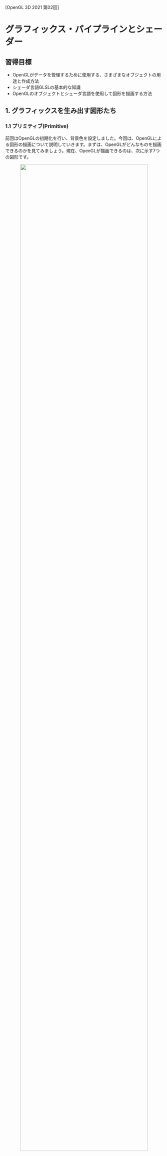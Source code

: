 [OpenGL 3D 2021 第02回]

# グラフィックス・パイプラインとシェーダー

## 習得目標

* OpenGLがデータを管理するために使用する、さまざまなオブジェクトの用途と作成方法
* シェーダ言語GLSLの基本的な知識
* OpenGLのオブジェクトとシェーダ言語を使用して図形を描画する方法

## 1. グラフィックスを生み出す図形たち

### 1.1 プリミティブ(Primitive)

前回はOpenGLの初期化を行い、背景色を設定しました。今回は、OpenGLによる図形の描画について説明していきます。まずは、OpenGLがどんなものを描画できるのかを見てみましょう。現在、OpenGLが描画できるのは、次に示す7つの図形です。

<p align="center">
<img src="images/02_kind_of_primitives.png" width="90%" />
</p>

|定数名|説明|
|---|---|
|<ruby>GL_POINTS<rt>ジーエル・ポインツ</rt></ruby>|点の集まりです|
|<ruby>GL_LINES<rt>ジーエル・ラインズ</rt></ruby>|直線の集まりです|
|<ruby>GL_LINE_STRIP<rt>ジーエル・ライン・ストリップ</rt></ruby>|連続した直線です|
|<ruby>GL_LINE_LOOP<rt>ジーエル・ライン・ループ</rt></ruby>|GL_LINE_STRIPの最初と最後の点の間にも直線が引かれます|
|<ruby>GL_TRIANGLES<rt>ジーエル・トライアングルズ</rt></ruby>|三角形の集まりです|
|<ruby>GL_TRIANGLE_STRIP<rt>ジーエル・トライアングル・ストリップ</rt></ruby>|辺のつながった三角形の集まりです|
|<ruby>GL_TRIANGLE_FAN<rt>ジーエル・トライアングル・ファン</rt></ruby>|辺のつながった、最初の頂点を共有する三角形の集まりです|

これらの図形のことを「プリミティブ(Primitive)」と呼びます。プリミティブというのは「原型、原始的」という意味の英単語です。この7種類で表現できない形状は、プリミティブ組み合わせて作ります。あらゆる図形の原型となる形状だから「プリミティブ」という名前が付けられているのです。

>**【消えた四角形・多角形プリミティブ】**<br>
>OpenGL 3.0以前は、四角形を表す`GL_QUADS`(ジーエル・クアッズ)や、多角形を表す`GL_POLYGON`(ジーエル・ポリゴン)といったプリミティブがありました。しかし、それらは三角形などの基本形状で再現が可能なため、バージョン3.1において削除されました。他に「隣接頂点付きプリミティブ」というプリミティブもあるのですが、「ジオメトリシェーダー」専用なので、本テキストでは扱いません。

このうち、現在もっともよく使われている図形は`GL_TRIANGLES`です。というのも、このプリミティブだけであらゆる図形を表現できるからです。他にもいくつかの理由から、現代の多くのGPUは、`GL_TRIANGLES`を特に効率的に処理できるように作られています。

### 1.2 <ruby>頂点<rt>ちょうてん</rt></ruby>(Vertex)

プリミティブを構成する点のことを「頂点(Vertex(バーテックス))」といいます。そして、頂点の座標や色などのパラメータの集合を「頂点データ」といいます。ゲームのキャラクターや背景のほとんどは、どんなに複雑な形状であっても、これらのプリミティブを組み合わせることで描画されています。

また、同じ頂点データであっても、プリミティブを変えることで異なる図形を描画することができます。

>**【1章のまとめ】**<br>
>
>* OpenGLは「プリミティブ」という数種類の図形だけを表示できる。
>* 複雑な図形を表示するにはプリミティブを組み合わせる。
>* 基本的には`GL_TRIANGLES`を使っておけばOK。

<div style="page-break-after: always"></div>

## 2. グラフィックス・パイプライン

### 2.1 グラフィックス・パイプラインの概要

OpenGLはプリミティブを描画することできる、ということが分かりました。早速描画しよう！となるところですが、その前に、OpenGLがどのような手順でプリミティブを描画するのかを説明しましょう。

OpenGLの描画は、それぞれが異なる処理を行う「ステージ」という単位に分けられています。ステージが順番に実行されることで、最終的にレンダー・バッファ(Render Buffer。描画した画像を格納するメモリ上の領域)にプリミティブが描画されます。

この、「ステージが順番に実行される仕組み」のことを「グラフィックス・パイプライン」と呼びます。グラフィックス・パイプラインは次のような構造になっています。

<p align="center">
<img src="images/02_graphics_pipeline.png" width="75%" />
</p>

「石油パイプライン」という言葉を聞いたことがあるでしょうか。金属製の筒(つつ)を、線のように長くつないだもので、石油はこの中を通って、ある地点から別の地点へと運ばれていきます。グラフィックス・パイプラインは名前の通り、石油ではなく画像を運びます。

石油パイプラインと違うところは、画像がパイプラインの中を進んでいくごとに、少しずつ加工されていく点です。自動車工場なんかで製品がベルトコンベアの上を流れていって、それをちょっとずつ組み立てていく「ライン生産方式」のほうが、イメージとしては近いでしょう。

なお、グラフィックス・パイプラインの全ての機能を覚える必要はありません。今は、流れ作業で画像が作られていくイメージが分かかれば十分です。詳しい知識が必要になったら、このテキストを参照したり、インターネットで検索するとよいでしょう。

### 2.2 <ruby>Vertex Puller<rt>バーテックス・プラー</rt></ruby>(VP)

ここからは、パイプラインの動作を順番に説明します。VP(バーテックス・プラー)はグラフィックス・パイプラインの最初のステージです。VPはGPUメモリからひとつずつ頂点データを取り出し、Vertex  Shaderステージへ渡します。取り出されるのは頂点データのうちVertex Shaderが実際に必要とする情報だけです。どの情報を取り出せばいいかは、「頂点アトリビュート」というパラメーターで設定します。

>**【補足】**<br>
>Vertex(バーテックス)は「頂点」という意味で、Pull(ぷる)は「引っ張る」という意味です。つまり、Vertex Pull-erは「頂点データを引っ張り出す装置」といった意味合いになります。

### 2.3 <ruby>Vertex Shader<rt>バーテックス・シェーダー</rt></ruby>(VS)

VS(バーテックス・シェーダー)は最初のプログラム可能なステージです。VPで読み取られた全ての頂点データは、最初にこのステージで処理されます。VSでは、プリミティブの回転、拡大縮小、移動のほか、座標系の変換、頂点単位のライティングなど、様々な操作を行うことができます。VSは省略できません。

>**【補足】**<br>
>Shade(シェード)は「光を遮る、陰影を付ける」という意味です。ですから、Shade-rは「陰影を付ける装置」といった意味になります。

### 2.4 <ruby>Tessellation Control Shader<rt>テッセレーション・コントロール・シェーダー</rt></ruby>(TCS)

TCS(テッセレーション・コントロール・シェーダー)は「テッセレーション」ステージの最初のステージです。テッセレーション・ステージは3つのステージで構成され、共同で「テッセレーション」と呼ばれる処理を行います。テッセレーションは「同じ模様を隙間なく敷き詰める」という意味の単語です。コンピューター・グラフィックスの世界では「描画する画像に細かなディテールを加えるために、プリミティブをより多くの小さなプリミティブに分割する」操作のことを指します。

基本的な使い方は、頂点データを低ポリゴンモデルにしておき、テッセレーション・ステージで高ポリゴンモデルを生成する、というものです。頂点データは低ポリゴンモデルのみ用意すればいいので、GPUメモリを節約できます。

TCSは、新たに作成する小さなプリミティブの頂点データを、どこに、どのように作成するかを指定する作業を担当します。TCSはVSと同様にプログラム可能なステージです。テッセレーション・ステージは省略可能ですが、3つのステージはセットで扱われるため、3つ全てを使用するか、全て省略するかのいずれかになります。

本テキストではテッセレーションについては扱いません。そのため、TCSについてもこれ以上詳細な説明はしませんが、このようなステージがあるということは覚えておいてください。

### 2.5 <ruby>Tessellation Primitive Generation<rt>テッセレーション・プリミティブ・ジェネレーター</rt></ruby>(TPG)

TPG(テッセレーション・プリミティブ・ジェネレーション)は「テッセレーション」ステージの2番目のステージです。これはVPと同じく固定機能のステージです。TPGはTCSからの情報を受け取り、実際に小さなプリミティブへと分割し、最後のテッセレーション：ステージであるTESへと送ります。

### 2.6 <ruby>Tessellation Evaluation Shader<rt>テッセレーション・エバリュエーション・シェーダー</rt></ruby>(TES)

TES(テッセレーション・エバリュエーション・シェーダー)は最後の「テッセレーション」ステージです。TESはTCS同様にプログラム可能なステージで、TPGから受け取ったプリミティブの座標や色を変形し、実際に複雑なディテールを加える役割を持ちます。

### 2.7 <ruby>Geometry Shader<rt>ジオメトリ・シェーダー</rt>(GS)

GS(ジオメトリ・シェーダー)は、ひとつのプリミティブの全頂点データを受け取り、0個以上のプリミティブの頂点データを生成して後段のステージへ送ります。プリミティブを増やすという点は「テッセレーション」ステージと似ていますが、このステージの特徴は、頂点を増やすだけでなく、削除もできることです。

テッセレーションは「元のプリミティブを分割する」という処理に最適化され、大量のプリミティブを生成するのに向いているのに対して、GSは「プリミティブの頂点データから別のプリミティブを生成する、あるいは削除する」という、比較的小規模かつ汎用的な処理を得意とします。

GSはプログラム可能なステージです。また、テッセレーション・ステージと同様に省略することができます。GSはパーティクルの描画や輪郭線の生成など、様々な用途で使われています。本テキストではGSは扱いません。

### 2.8 <ruby>Primitive Assembly<rt>プリミティブ・アセンブリ</rt></ruby>(PA)

PA(プリミティブ・アセンブリ)は、前段のステージで変換された1つ以上の頂点データを蓄積し、プリミティブを構成できる数になった段階で、まとめて次のステージへ渡します。例えば`GL_TRIANGLES`の場合は3つです。PAは固定機能のステージです。

### 2.9 <ruby>Rasterization<rt>ラスタライゼーション</rt></ruby>(RS)

RS(ラスタライゼーション)は、PAから送られたプリミティブをもとにフラグメントと呼ばれるピクセル片を生成し、後段のFragment Shaderへと送ります。RSは固定機能ステージです。各フラグメントは2～3つの頂点データを補間した値を持ちます。

RSはまた、裏向きのプリミティブを除去したり(カリングといいます)、プリミティブの画面に表示されない部分を切り捨てたり (クリッピングといいます) します。また、RSは「ビューポート」というパラメータを使って、「クリッピング空間」から「スクリーン空間」への変換を行います。これらについては今後のテキストで説明します。

### 2.10 <ruby>Fargment Shader<rt>フラグメント・シェーダー</rt></ruby>(FS)

FS(フラグメント・シェーダー)は最後のプログラム可能なステージで、RSより送られてきたフラグメントから、実際の色を計算します。VSがひとつの頂点データを受けとり、ひとつの頂点を送り出すように、FSもひとつのフラグメントを受け取り、ひとつの色を送り出します。FSは主に、フラグメント単位のライティングを行うために使用されます。

>**【補足】**<br>
>Fragment(フラグメント)は「破片、断片」という意味です。OpenGLにおける「Fragment」とは、RSがプリミティブを分解したあとの、ピクセル単位の個々の領域を指す単語です。

### 2.11 <ruby>Per-Fragment Operations<rt>パー・フラグメント・オペレーション</rt></ruby>(PFO)

PFO(パー・フラグメント・オペレーションズ)はグラフィックス・パイプラインの最後のステージです。PFOは固定機能のステージで、FSから送られてきた色情報と深度情報を「レンダー・バッファ」や「デプス・バッファ」、「ステンシル・バッファ」と呼ばれるメモリ上の領域に書き込んでくれます。

PFOはまた、FSからの色情報とレンダー・バッファの色を、さまざまな方法で合成する機能も備えています。このステージの結果が、レンダー・バッファに書き込まれることになります。

>**【2章のまとめ】**<br>
>
>* OpenGLでは、プリミティブを描画する仕組みを「グラフィックス・パイプライン」と呼ぶ。
>* グラフィックス・パイプラインに、頂点データや座標変換行列などのパラメータを送り込むことで、プリミティブを描画する。
>* グラフィックス・パイプラインのパラメータを変えることで、同じ頂点データでも描画結果が異なる。

<div style="page-break-after: always"></div>

## 3. 頂点バッファ

### 3.1 <ruby>GLContext<rt>ジーエル・コンテキスト</rt></ruby>名前空間を定義する

プリミティブの描画は以下の手順で行います。

>1. 「バッファ・オブジェクト」を作成し、頂点データを格納する。
>2. 「バーテックス・アレイ・オブジェクト」を作成し、頂点データをグラフィックス・パイプラインに接続する。
>3. シェーダー・プログラムから「プログラム・オブジェクト」を作成する。
>4. 「パイプライン・オブジェクト」を作成し、シェーダーをグラフィックス・パイプラインに接続する。
>5. 「バーテックス・アレイ・オブジェクト」と「パイプライン・オブジェクト」を使って図形を描画する。

基本的に、OpenGLのすべての機能は直接または間接的にOpenGLコンテキストと関わっています。そこで、本テキストでは`GLContext`(ジーエル・コンテキスト)という名前空間を作成し、上記の手順に必要な関数やクラスはすべてこの名前空間内に定義することにします。

なんでも`Main.cpp`に書いてしまうと、必要な関数やクラスが見つけにくくなってしまいます。ですから、`GLContext`名前空間用のファイルを追加しましょう。「ソリューションエクスプローラー」の「ソースファイル」を右クリックし、「追加→新しい項目」と選択して「新しい項目の追加」ウィンドウを開いてください。

<p align="center">
<img src="images/02_add_new_header_file.png" width="80%" />
</p>

左側のリストの`Visual C++`をクリックし(①)、次に中央のリストの`ヘッダーファイル(.h)`をクリックします(②)。そして、「名前」テキストボックスに`GLContext.h`と入力してください(③)。次に、「場所」テキストボックスの内容が`プロジェクトのパス\Src`となるように、末尾に`\Src`を加えてください。既に付いている場合は何もしなくて結構です(④)。

①～④が正しく指定できていることを確認したら、「追加」ボタンをクリックします(⑤)。これでヘッダファイルが追加されました。

ソリューションエクスプローラーから`GLContext.h`を選択して開いてください。そして、そこに以下のプログラムを追加してください(`#pragma once`は消してください)。

```diff
+/**
+* @file GLContext.h
+*/
+#ifndef GLCONTEXT_H_INCLUDED
+#define GLCONTEXT_H_INCLUDED
+#include <glad/glad.h>
+
+namespace GLContext {
+
+} // namespace GLContext
+
+#endif // GLCONTEXT_H_INCLUDED
```

さらに、`GLContext.cpp`を追加しましょう。`GLContext.h`のときと同じ手順で「新しい項目の追加」ウィンドウを開きます。今度は中央のリストから`C++ファイル(.cpp)`を選択し、名前欄に`GLContext.cpp`と入力してください。場所が`プロジェクトのパス\Src`となっていることを確認したら、「追加」ボタンをクリックしてください。

「ソリューションエクスプローラー」から`GLContext.cpp`を開き、次のプログラムを追加してください。

```diff
+/**
+* @file GLContext.cpp
+*/
+#include "GLContext.h"
+
+/**
+* OpenGLコンテキストに関する機能を格納する名前空間.
+*/
+namespace GLContext {
+
+} // namespace GLContext
```

### 3.2 頂点データ型を定義する

全てのプリミティブは頂点の集まりです。1章の図で、番号の振られた点のひとつひとつが頂点です。プリミティブを描画するためには、まず頂点のデータ構造を設計し、その構造に従って頂点データを用意しなければなりません。

前述のとおり、OpenGLのプリミティブの種類は限定されています。そのかわり、頂点を定義するためのデータ構造は、ある程度自由に設計できるようになっています。各頂点には少なくとも16個のパラメータを割り当てることができます。それぞれのデータは8bitから64bitまでの様々な型を使えます。

頂点データはこの情報に従ってグラフィックス・パイプラインへと送られます。そしてバーテックス・プラーが必要なデータだけを取り出して、次のステージへと送り出します。

ということで、まずは頂点データを用意します。最初に頂点データの構造を設計します。頂点データには、座標、頂点色、テクスチャ座標など、さまざまな要素が含まれます。これは例えば`float`型の配列などで定義することもできます。しかし単なる配列では、ある値がどの要素を表したものなのかが分かりにくいです。また、すべての要素に同じ型を使わなければなりません。

そこで、通常は要素ごとに構造を定義します。今回は、座標と色という2つの要素を、C++の構造体として定義していきす。座標は`Position`(ポジション)、色は`Color`(カラー)という名前にします。`GLContext.h`のインクルード指令の下に、次のプログラムを追加してください。

```diff
 #ifndef GLCONTEXT_H_INCLUDED
 #define GLCONTEXT_H_INCLUDED
 #include <glad/glad.h>
+
+/// 三次元座標型.
+struct Position
+{
+  float x, y, z;
+};
+
+/// RGBAカラー型.
+struct Color
+{
+  float r, g, b, a;
+};

 namespace GLContext {

 } // namespace GLContext
```

### 3.3 頂点データを定義する

定義した型を使って「頂点データ」を作ります。最初なので、三角形をひとつだけ作ることにします。まずはヘッダファイルをインクルードします。`Main.cpp`を開き、`glad.h`のインクルード文の下に次のプログラムを追加してください。

```diff
 * @file Main.cpp
 */
 #include <glad/glad.h>
+#include "GLContext.h"
 #include <GLFW/glfw3.h>
 #include <string>
 #include <iostream>
```

続いて、プラグマ指令の下に次のプログラムを追加してください。

```diff
 #include <iostream>

 #pragma comment(lib, "opengl32.lib")
+
+/// 座標データ.
+const Position positions[] = {
+  {-0.33f, -0.5f, 0.5f },
+  { 0.33f, -0.5f, 0.5f },
+  { 0.0f,  0.5f, 0.5f },
+};
+
+/// 色データ.
+const Color colors[] = {
+  { 0.0f, 0.0f, 1.0f, 1.0f }, // 青
+  { 0.0f, 1.0f, 0.0f, 1.0f }, // 緑
+  { 1.0f, 0.0f, 0.0f, 1.0f }, // 赤
+};

 /**
 * OpenGLからのメッセージを処理する.
```

`positions`(ポジションズ, positionの複数形)の3つの値は、頂点のX,Y,Z座標です。`colors`(カラーズ, colorの複数形)は赤(R)、緑(G)、青(B)、不透明度(A)です。頂点座標は「ワールド座標系」という空間内の位置を示しています。今回のプログラムでは、ワールド座標系は、次に示すような中心を原点(0,0,0)とする空間となります。

<p align="center">
<img src="images/02_world_coordinates.png" width="50%" />
</p>

図ではZ軸が斜めに描かれていますが、実際には原点からまっすぐ奥へ向かっています。また、ここでは空間の大きさを±1としています。空間について何も設定しない場合、OpenGLはこの大きさの空間に含まれるものを画面に表示します。空間や座標系については、次回以降の講義で説明します。

カラーは各色成分の量で、`0.0`～`1.0`の値をとります。例えば`{1, 0, 0, 1}`は「不透明な赤色」です。また、コンピュータグラフィックスのRGB成分は、色成分を重ねていくと明るさが上がる「加色混合法」が使われます。そのため、`{1,1,1,1}`は「不透明な白」、`{0,0,0,1}`は「不透明な黒」となります。

### 3.4 <ruby>Vertex Buffer Object<rt>バーテックス・バッファ・オブジェクト</rt></ruby>(VBO)を作成する

頂点データを格納するオブジェクトのことを`Vertex Buffer Object`(VBO, バーテックス・バッファ・オブジェクト)といいます。`VBO`はGPUメモリに作られる「バッファ・オブジェクト(データを格納するメモリ上の領域)」の一種です。

VBOを作成するには、`glCreateBuffers`(ジーエル・クリエイト・バッファーズ)と`glNamedBufferStorage`(ジーエル・ネームド・バッファ・ストレージ)を使います。これらをVBOを作成する関数としてまとめましょう。名前は`CreateBuffer`(クリエイト・バッファ)とします。`GLContext.h`を開き、次のプログラムを追加してください。

```diff
   float r, g, b, a;
 };

 namespace GLContext {
+
+GLuint CreateBuffer(GLsizeiptr size, const GLvoid* data);

 } // namespace GLContext

 #endif // GLCONTEXT_H_INCLUDED
```

`GLsizeiptr`(ジーエル・サイズ・アイ・ポインタ)や`GLvoid`(ジーエル・ボイド)、`GLuint`(ジーエル・ユー・イント)は、`glad.h`においてtypedef宣言されている型です。x86環境では、それぞれC++の`int`、`void`、`unsigined int`と同じ意味を持ちます。しかし、他の環境では異なる宣言になっている可能性があります。

というのも、OpenGLではパラメータごとに必要なビット数が厳密に決められているからです。C++言語では型のビット数にある程度の自由を認めています。そのため、ある環境では32ビットだったのに別の環境では64ビットになる、ということがありえます。

これはOpenGL的には嬉しくありません。そこで、OpenGL独自の型を定義して、どんな環境でも型のビット数が変わらないようにしているのです。

>**【`GLsizeiptr`ってどんな型？】**<br>
>`sizei`(サイズ・アイ)の部分が「何かの量または大きさ(つまりサイズ)を表す整数型」という意味、`ptr`(ポインタ)の部分が「ポインタに変換可能な型」という意味です。

続いて`GLContext.cpp`を開き、次のプログラムを追加してください。

```diff
 /**
 * OpenGLコンテキストに関する機能を格納する名前空間.
 */
 namespace GLContext {
+
+/**
+* バッファオブジェクトを作成する.
+*
+* @param size データのサイズ.
+* @param data データへのポインタ.
+*
+* @return 作成したバッファオブジェクト.
+*/
+GLuint CreateBuffer(GLsizeiptr size, const GLvoid* data)
+{
+  GLuint id = 0;
+  glCreateBuffers(1, &id);
+  glNamedBufferStorage(id, size, data, 0);
+  return id;
+}

 } // namespace GLContext
```

`glCreateBuffers`(ジーエル・クリエイト・バッファーズ)は、OpenGLの管理下にあるメモリ領域を扱うためのオブジェクト(バッファ・オブジェクトと言います)を作成します。

<p><code class="tnmai_code"><strong>【書式】</strong><br>
glCreateBuffers(作成する個数, 作成したオブジェクトのID格納先アドレス);
</code></p>

この関数は同時に複数のバッファ・オブジェクトを作成できますが、通常はひとつずつ作ります。というのは、同時に複数作る機会はほとんどないからです。

`glNamedBufferStorage`(ジーエル・ネームド・バッファ・ストレージ)は、バッファ・オブジェクトのメモリを確保し、そこにデータを転送する関数です。

<p><code class="tnmai_code"><strong>【書式】</strong><br>
glNamedBufferStorage(バッファ・オブジェクトのID, データのバイト数,<br>
&emsp;転送するデータのアドレス, 利用方法);
</code></p>

最後にある「利用方法」という引数は、メモリの読み書きを行うかどうか、行うならいつ・どのような手段で行うか、といった情報を指定します。OpenGLはこのパラメーターに応じて、バッファ・オブジェクトが最もパフォーマンスを発揮できるような設定をしてくれます。利用方法には以下の6種類があり、用途に応じて組み合わせることができます。何も指定しない場合は`0`を設定します。

|名前|説明|
|:-:|:--|
|<ruby>GL_DYNAMIC_STORAGE_BIT<rt>ジーエル・ダイナミック・ストレージ・ビット</rt></ruby> | `glBufferSubData`を使って更新することができる。|
|<ruby>GL_MAP_READ_BIT<rt>ジーエル・マップ・リード・ビット</rt></ruby> | `glMapBufferRange`を使って読み取ることができる。 |
|<ruby>GL_MAP_WRITE_BIT<rt>ジーエル・マップ・ライト・ビット</rt></ruby> | `glMapBufferRange`を使って書き込むことができる。 |
|<ruby>GL_MAP_PERSISTENT_BIT<rt>ジーエル・マップ・パーシステント・ビット</rt></ruby> | `GPU`が読み書きを行っている最中でも読み書きできる。 |
|<ruby>GL_MAP_COHERENT_BIT<rt>ジーエル・マップ・コヒーレント・ビット</rt></ruby> | 書き込みの結果が次の処理ですぐ利用できれる。 |
|<ruby>GL_CLIENT_STORAGE_BIT<rt>ジーエル・クライアント・ストレージ</rt></ruby> | OpenGLに読み書き用のCPUメモリの確保を許可する。 |

どの利用方法を選ぶべきなのかは状況次第です。例えば3Dモデルの描画では、利用方法には何も指定しないことが多いです。しかし、スプライトのようなデータでは、頂点データを毎フレーム更新するために、`GL_MAP_WRITE_BIT`などを指定して書き込みを可能にします。

>**【古いデータ転送機能について】**<br>
>OpenGL バージョン4.4以前は、`glGenBuffers`、`glBindBuffer`、`glBufferData`という関数を使ってVBOを作成していました。バージョン4.5で作り方が変わった理由は、これらの関数が現代的なGPUの特性に合っておらず、GPUの性能を発揮しにくくなってきたからです。

<br>

>**【3章のまとめ】**<br>
>
>* OpenGLは型のビット数を固定するために独自の型を使っている。
>* 座標や色などのデータを格納するには`VBO`を使う。
>* `VBO`を作成するには`glCreateBuffers`関数と`glNamedBufferStorage`関数を使う。

<div style="page-break-after: always"></div>

## 4 頂点アトリビュート

### 4.1 <ruby>Vertex Array Object<rt>バーテックス・アレイ・オブジェクト</rt></ruby>(VAO)について

グラフィックス・パイプラインには、座標や色といったさまざまな頂点データを、同時に16種類まで送ることができます。どのような頂点データを指定するかはプログラマが自由に決められます。

グラフィックス・パイプラインに送る頂点データの構造は、「頂点アトリビュート(vertex attribute)」というオブジェクトを使って設定します(attributeは「属性、特質」という意味です)。

<p align="center">
<img src="images/02_vao_attrib_binding.png" width="90%" />
</p>

OpenGLのグラフィックス・パイプラインにおいて、最初に頂点データを受け付けるのは`Vertex Puller(VP)`です。`VP`には少なくとも16個の「データの入り口」があります(環境によってはもっと多いこともあります)。つまり、少なくとも16個の頂点アトリビュートを設定できるということです。

さらに、頂点データを保持するバッファ・オブジェクトを、頂点アトリビュートを割り当てる必要があります。バッファ・オブジェクトと頂点アトリビュートを結びつけるパラメーターを「バインディング・ポイント」といいます。

OpenGLには、この2つの設定を行うための`Vertex Array Object`(VAO, バーテックス・アレイ・オブジェクト)というデータ構造が用意されています。上の図にあるように、頂点アトリビュートとバインディング・ポイントはそれぞれ配列(のようなもの)として、VAOによって管理されます。

VAOの作成と頂点アトリビュートの設定は、以下の手順で行います。

1. `glCreateVertexArrays`(ジーエル・クリエイト・バーテックス・アレイズ)関数でVAOを作成。
2. `glEnableVertexArrayAttrib`(ジーエル・イネーブル・バーテックス・アレイ・アトリブ)、`glVertexArrayAttribFormat`(ジーエル・バーテックス・アレイ・アトリブ・フォーマット)、`glVertexArrayAttribBinding`(ジーエル・バーテックス・アレイ・アトリブ・バインディング)という3つの関数で頂点アトリビュートを設定。
3. `glVertexArrayVertexBuffer`(ジーエル・バーテックス・アレイ・バーテックス・バッファ)関数で頂点データをバインディング・ポイントに割り当てる。

### 4.2 VAOを作成する

それでは`VAO`を作成していきましょう。今回は、説明をしながら少しずつ作っていきます。`VAO`を作成するには`glCreateVertexArrays`(ジーエル・クリエイト・バーテックス・アレイズ)関数を使います。

まずは関数宣言を追加します。名前は`CreateVertexArray`(クリエイト・バーテックス・アレイ)としましょう。`GLContext.h`を開き、`CreateBuffer`関数の宣言の下に、次のプログラムを追加してください。

```diff
 namespace GLContext {

 GLuint CreateBuffer(GLsizeiptr size, const GLvoid* data);
+GLuint CreateVertexArray(GLuint vboPosition, GLuint vboColor);

 } // namespace GLContext

 #endif // GLCONTEXT_H_INCLUDED
```

続いて`GLContext.cpp`を開き、`CreateBuffer`関数の定義の下に次のプログラムを追加してください。

```diff
   glNamedBufferStorage(id, size, data, 0);
   return id;
 }
+
+/**
+* Vertex Array Objectを作成する.
+*
+* @param vboPosition VAOに関連付けられる座標データ.
+* @param vboColor    VAOに関連付けられるカラーデータ.
+*
+* @return 作成したVAO.
+*/
+GLuint CreateVertexArray(GLuint vboPosition, GLuint vboColor)
+{
+  GLuint id = 0;
+  glCreateVertexArrays(1, &id);
+
+  return id;
+}

 /**
 * OpenGLからのメッセージを処理する.
```

`glCreateVertexArrays`関数は、作成するのがVAOである、ということを除いては`glCreateBuffers`関数と似ています。

<p><code class="tnmai_code"><strong>【書式】</strong><br>
glCreateVertexArrays(作成する個数, 作成したVAOのID格納先アドレス);
</code></p>

この関数はまだ完成していません。このあと数節にわたって機能を追加し、段階的に完成させていきます。

### 4.3 頂点アトリビュートの有効化

次は頂点アトリビュートを有効化します。これには `glEnableVertexArrayAttrib`関数を使います。VAOを作成するプログラムの下に、次のプログラムを追加してください。

```diff
 GLuint CreateVertexArray(GLuint vboPosition, GLuint vboColor)
 {
   GLuint id = 0;
   glCreateVertexArrays(1, &id);
+
+  const GLuint positionIndex = 0;
+  glEnableVertexArrayAttrib(id, positionIndex);

   return id;
 }
```

定数`positionIndex`(ポジション・インデックス)は「有効にする頂点アトリビュートの番号」です。定数として定義しているのは、同じ番号をこのあとでも使うからです。こうして定数にしておくと、番号を変えたくなったときはこの定数を変えるだけで済みます。

`glEnableVertexArrayAttrib`関数の書式は次のようになっています。

<p><code class="tnmai_code"><strong>【書式】</strong><br>
glEnableVertexArrayAttrib(VAOのID, 頂点アトリビュートの番号);
</code></p>

この関数の機能は、「VAOのID」で指定されたVAOに対して、「頂点アトリビュートの番号」で指定した頂点アトリビュートを有効化する、というものです。

初期状態ではすべての番号が無効化されています。無効な頂点アトリビュートは、たとえ頂点データが指定されていても、それをグラフィックス・パイプラインには送りません。有効にすることで、頂点データがグラフィックス・パイプラインに送られるようになります。

「頂点アトリビュート」は、割り当てられたバッファ・オブジェクトから頂点データを取り出し、自分と同じ番号の「データの入り口」に送ります。データの入り口は16個あるので、頂点アトリビュートの番号は0～15のいずれかになります。

### 4.4 頂点アトリビュートを設定する

続いて、頂点アトリビュートを設定しましょう。これには`glVertexArrayAttribFormat`と`glVertexArrayAttribBinding`を使います。頂点アトリビュートを有効にするプログラムに、次のプログラムを追加してください。

```diff
   glCreateVertexArrays(1, &id);

   const GLuint positionIndex = 0;
+  const GLuint positionBindingIndex = 0;
   glEnableVertexArrayAttrib(id, positionIndex);
+  glVertexArrayAttribFormat(id, positionIndex, 3, GL_FLOAT, GL_FALSE, 0);
+  glVertexArrayAttribBinding(id, positionIndex, positionBindingIndex);

   return id;
 }
```

定数`positionBindingIndex`(ポジション・バインディング・インデックス)は、「割り当てるバインディング・ポイントの番号」です。これも1回限りではないので定数としています。

`glVertexArrayAttribFormat`関数は、VPに送り込むデータの種類や数などを設定します。

<p><code class="tnmai_code"><strong>【書式】</strong><br>
glVertexArrayAttribFormat(VAOのID, 頂点アトリビュートの番号,<br>
&emsp;要素に含まれるデータ数, データの型, 正規化の有無, 相対オフセット値);
</code></p>

「VAOのID」、「頂点アトリビュートの番号」はすぐに理解できると思います。「要素に含まれるデータ数」は、例えば上記のプログラムでは`3`になっています。ここで設定する要素はX, Y, Zの3つのデータで構成される三次元座標だからです。もし二次元座標を設定するなら`2`になるでしょう。

「データの型」は、要素を構成する個々のデータの型を指定します。三次元座標型のデータ型は`float`なので、対応するOpenGLの型である<ruby>`GL_FLOAT`<rt>ジーエル・フロート</rt></ruby>を指定しています。

「正規化の有無」と「相対オフセット値」の2つは、より効率的なデータ構造を作るためのパラメーターです。当面は、これらについて気にする必要はありません。常に`GL_FALSE`と`0`を指定してください。

>**【正規化の有無と相対オフセット値】**<br>
>詳しくは`https://www.khronos.org/registry/OpenGL-Refpages/gl4/html/glVertexAttribFormat.xhtml`を参照してください。

`glVertexArrayAttribBinding`関数は、頂点アトリビュートが参照する「バインディング・ポイント」を設定します。

<p><code class="tnmai_code"><strong>【書式】</strong><br>
glVertexArrayAttribBinding(VAOのID, 頂点アトリビュートの番号,<br>
&emsp;バインディング・ポイントの番号);
</code></p>

上記のプログラムでは「頂点アトリビュートの番号」は`positionIndex`、つまり`0`で、「バインディング・ポイントの番号」は`positionBindingIndex`、これも`0`です。ですから、「0番目の頂点アトリビュートに、0番目のバインディング・ポイントを割り当てる」という意味になります。

### 4.5 バッファ・オブジェクトをバインディング・ポイントに設定する

最後に、バッファ・オブジェクトをバインディング・ポイントに割り当てます。これには`glVertexArrayVertexBuffer`(ジーエル・バーテックス・アレイ・バーテックス・バッファ)関数を使います。頂点アトリビュートを設定するプログラムの下に、次のプログラムを追加してください。

```diff
   glVertexArrayAttribFormat(id, positionIndex, 3, GL_FLOAT, GL_FALSE, 0);
   glVertexArrayAttribBinding(id, positionIndex, positionBindingIndex);
+  glVertexArrayVertexBuffer(
+    id, positionBindingIndex, vboPosition, 0, sizeof(Position));

   return id;
 }
```

`glVertexArrayVertexBuffer`関数は、バッファ・オブジェクトをバインディング・ポイントに割り当てます。同時にデータの取り出し方も指定します。

<p><code class="tnmai_code"><strong>【書式】</strong><br>
glVertexArrayVertexBuffer(VAOのID, バインディング・ポイントの番号,<br>
&emsp;バッファ・オブジェクトのID, 最初の要素の位置, 要素間の距離);
</code></p>

最初の3つの引数については難しくないでしょう。残る2つが「データの取り出し方」を指定する引数です。

「最初の要素の位置」には、VPに送る要素の位置をバッファ・オブジェクト先頭からのバイト数で指定します。実はバッファ・オブジェクトには目的の異なる要素をまとめて入れられます。その場合、この引数を使って要素の位置を指定します。今回は、バッファ・オブジェクトごとに一種類の要素だけ入れていくので`0`を指定しています。

「要素間の距離」は、ある要素の先頭から次の要素の先頭までのバイト数です。一般的には要素自身のバイト数を指定します(上記のプログラムでは`sizeof(Position)`になります)。

<p align="center">
<img src="images/02_buffer_object_offset.png" width="40%" /><br>
[赤=最初の要素の位置　青=要素間の距離]
</p>

>**【補足】**<br>上の図で要素間の距離が`12`なのは、三次元座標が3つの`float`で表されているからです。ほとんどの環境では`float`の大きさは4バイトなので、`4 * 3 = 12`バイトになるわけです。

### 4.6 カラー要素の頂点アトリビュートを設定する

三次元座標に続いて、カラー要素を頂点アトリビュートに設定しましょう。三次元座標の頂点アトリビュートを設定するプログラムの下に、次のプログラムを追加してください。

```diff
   glVertexArrayAttribBinding(id, positionIndex, positionBindingIndex);
   glVertexArrayVertexBuffer(
     id, positionBindingIndex, vboPosition, 0, sizeof(Position));
+
+  const GLuint colorIndex = 1;
+  const GLuint colorBindingIndex = 1;
+  glEnableVertexArrayAttrib(id, colorIndex);
+  glVertexArrayAttribFormat(id, colorIndex, 4, GL_FLOAT, GL_FALSE, 0);
+  glVertexArrayAttribBinding(id, colorIndex, colorBindingIndex);
+  glVertexArrayVertexBuffer(id, colorBindingIndex, vboColor, 0, sizeof(Color));

   return id;
 }
```

番号が`1`になっていたり、「要素に含まれるデータ数」が`4`になっていたりと、三次元座標のときとは細部が異なる点に注意してください。

### 4.7 早期にエラーを補足する

ところで、もしバッファ・オブジェクトの作成に失敗すると、IDは0になります。そのことに気づかずに`CreateVertexArray`の引数にしてしまったら、一体どうなるのでしょう？

答えは「何も起こらない」です。`glVertexArrayVertexBuffer`関数のバッファ・オブジェクトIDが0だった場合、単に割り当てを解除するだけです。もともと割り当てられていなければ何もしません。

さて、ここからが問題です。バッファ・オブジェクトが割り当てられていないので、頂点データが`VP`に送られることもありません。結果として「エラーはないのに画面には何も表示されない、あるいは変な表示になる」ということが起こります。こういう状態を直さずに後回しにすると、そのうちどこを直せばいいのか分からなくなってしまいます。

こういうことを防ぐには、早い段階でエラーを補足することが大切です。今回の場合は「バッファ・オブジェクトが0の場合は0を返す」とするのがよいでしょう。`CreateVertexArray`関数の先頭に、次のプログラムを追加してください。

```diff
 GLuint CreateVertexArray(GLuint vboPosition, GLuint vboColor)
 {
+  if (!vboPosition || !vboColor) {
+    std::cerr << "[エラー]" << __func__ << ":バッファオブジェクトが0です。\n";
+    return 0;
+  }
+
   GLuint id = 0;
   glCreateVertexArrays(1, &id);
```

おっと、`std::cerr`を使うには`iostream`ヘッダが必要なのでした。

<pre class="tnmai_assignment">
<strong>【課題01】</strong>
<code>std::cerr</code>を使うために<code>iostream</code>ヘッダをインクルードしなさい。
</pre>

### 4.8 VAOを作成する

作成した頂点データから`VAO`を作成しましょう。`Main.cpp`を開き、メインループの手前に、次のプログラムを追加してください。

```diff
     glfwTerminate();
     return 1;
   }

   glDebugMessageCallback(DebugCallback, nullptr);
+
+  // VAOを作成する.
+  const GLuint vboPosition = GLContext::CreateBuffer(sizeof(positions), positions);
+  const GLuint vboColor = GLContext::CreateBuffer(sizeof(colors), colors);
+  const GLuint vao = GLContext::CreateVertexArray(vboPosition, vboColor);
+  if (!vao) {
+    return 1;
+  }

   // メインループ.
   while (!glfwWindowShouldClose(window)) {
     glClearColor(0.1f, 0.3f, 0.5f, 1.0f);
```

`CreateBuffer`関数で座標バッファとカラーバッファを作成し、それを`CreateVertexArray`関数に渡して`VAO`を作成します。作成に成功すれば、`vao`変数には0以外の値が代入されます。そこで、`vao`が`0`ならば`1`を返して終了するようにしています。

これで`VAO`を作ることができました。

>**【4章のまとめ】**
>
>* グラフィックス・パイプラインに送るデータの構造を頂点アトリビュートという。
>* 頂点アトリビュートは`VAO`を使って指定する。
>* `VAO`は頂点アトリビュートと`VBO`を関連付けて管理するための仕組み。

<div style="page-break-after: always"></div>

## 5. シェーダー

### 5.1 頂点シェーダー

この章ではシェーダーを作成していきます。

OpenGLのシェーダーは`GLSL`(OpenGL Shading Language, オープン・ジーエル・シェーディング・ランゲージ)という言語で記述します。GLSLはC言語をベースにして、シェーダーにとって必要な機能や型を追加し、不要な機能を削除した言語です。このため、普通のCコンパイラではGLSLをビルドできません。代わりに、OpenGLの機能を使ってビルドします。

とりあえずシェーダー・プログラムを用意しましょう。一般的にはファイルから読み込むのですが、ひとまず`Main.cpp`に直接書いていくことにします。次のように、`RGBAカラー型`の定義の下に、`VS`ステージで実行される頂点シェーダー・プログラムを追加してください。

```diff
   {1.0f, 0.0f, 0.0f, 1.0f},
 };
+
+/// 頂点シェーダー.
+static const char* vsCode =
+  "#version 450 \n"
+  "layout(location=0) in vec3 vPosition; \n"
+  "layout(location=1) in vec4 vColor; \n"
+  "layout(location=0) out vec4 outColor; \n"
+  "out gl_PerVertex { \n"
+  "  vec4 gl_Position; \n"
+  "}; \n"
+  "void main() { \n"
+  "  outColor = vColor; \n"
+  "  gl_Position = vec4(vPosition, 1.0); \n"
+  "} \n";

 /**
 * バッファオブジェクトを作成する.
```

### 5.2 バージョン番号

シェーダー・プログラムの先頭にある`#version 450`はシェーダーの「バージョン指定」です。OpenGL 3.3以前は、OpenGLのバージョンが上がる毎にGLSLの小数点以下が1ずつ増えていました。3.3以降は、OpenGLとGLSLは同じバージョン番号を使うようになっています。`#version`に指定する値は、GLSLのバージョン番号を100倍した値を指定します。例えばバージョン4.5の場合は`4.5*100=450`を指定します。

>**【補足】**<br>シェーダーをプログラム中の文字列として書く場合、`#version`のようなプリプロセッサ指令の末尾には`\n`が必要です。C++のプリプロセッサと同じく、GLSLのプリプロセッサも改行だけを行の終わりとみなすからです。

### 5.3 <ruby>layout<rt>レイアウト</rt></ruby>修飾子

バージョン番号の下にあるのは、各シェーダー・ステージへの入力、および出力に使われる変数です。これらの変数定義の先頭にある`layout`(レイアウト)は「レイアウト修飾子」と呼ばれるもので、次の構文を持ちます。

<p><code class="tnmai_code"><strong>【構文】</strong><br>
layout(qualifier1 = value1, qualifier2 = value2, …)
</code></p>

レイアウト修飾子は、変数の入出力先を指定したり、属性を設定することができます。例えば、入出力先を指定するには、シェーダー・プログラムのように`location`(ロケーション)修飾子を使います。`value`(バリュー)の部分に「ロケーション番号(何番目の入出力に割り当てるか)」を指定します。

### 5.4 <ruby>in<rt>イン</rt></ruby>, <ruby>out<rt>アウト</rt></ruby>修飾子

シェーダーへの入力は`in`(イン)修飾子のついた変数に格納されます。`in`修飾子のついた変数のことを「`in`変数」または「入力変数」といいます。GPUは`in`変数に値を設定してからシェーダーを実行します。

頂点シェーダーの場合、`in`変数には、先に`glVertexArrayAttribFormat`関数によって指定した頂点データが格納されます。`in`変数の値をシェーダーで書き換えることはできません。上記の頂点シェーダーでは`vPosition`(ブイ・ポジション)と`vColor`(ブイ・カラー)が`in`変数です。

シェーダーからの出力は`out`(アウト)修飾子のついた変数に格納します。`out`修飾子のついた変数のことを「`out`変数」または「出力変数」といいます。基本的に、シェーダーはすべての`out`変数に値を設定しなければなりません。上記の頂点シェーダーでは`gl_Position`(ジーエル・ポジション)と`outColor`(アウト・カラー)が`out`変数になります。

`out`変数に値を格納すると、その値は次のシェーダー・ステージの`in`変数にコピーされます。

`gl_Position`は`GLSL`で定義方法と用途が決められている特別な変数です。この変数は常に`vec4`型です。そして、`out`修飾子の付いた`gl_PerVertex`(ジーエル・パー・バーテックス)ブロックのメンバでなくてはなりません。

`gl_PerVertex`のように用途が決められている変数には、ロケーションを指定することが出来ません。

### 5.5 in変数とout変数のロケーション番号

あるシェーダーにおいて、`in`変数と`out`変数に割り当てたロケーション番号が同じ値になることがあります。しかし、これらは実際には別々の場所を指します(電車の1番ドアと駅の1番出口が違うようなものです)。

例えば、上記の頂点シェーダーでは`vPosition`と`outColor`には同じ番号が指定されています。しかし、`vPosition`は`VP`からの入力、`outColor`は次のステージへの出力というように、違う場所を指しています。

<p align="center">
<img src="images/02_glsl_location_qualifier.png" width="66%" />
</p>

前段のシェーダーの`out`変数に書き込んだ値が、同じロケーション番号を持つ後段のシェーダーの`in`変数にコピーされます。ですから、ロケーション番号は、一緒に働くシェーダーのことを考慮して決めなければなりません。先に実行されるシェーダーの`out`変数と、後から実行されるシェーダーの`in`変数のロケーション番号が違っていると、シェーダーのビルドに失敗します。

### 5.6 <ruby>vec3<rt>ベク・スリー</rt></ruby>, <ruby>vec4<rt>ベク・フォー</rt></ruby>型

`vec3`(ベク・スリー)と`vec4`(ベク・フォー)は`GLSL`で定義されている型です(OpenGLではない点に注意！)。それぞれ、3つまたは4つの`float`型をまとめたものです。

ベクター型はコンストラクタを持っていて、`vec4(vPosition,　1.0)`のように書くと値を作成できます。

### 5.7 頂点シェーダーのmain関数

頂点シェーダーの`main`関数の内容はわずか2行です。`vColor`を`outColor`に代入する行と、`vPosition`を`gl_Position`に代入する行です。

`gl_Position`(ジーエル・ポジション)は`GLSL`において特別な意味を持つグローバル変数のひとつです。`GLSL`では、頂点座標は必ず`gl_Position`に格納しなければならないと決められています。

`GLSL`には、ほかにも特別なグローバル変数が存在します。いくつかのグローバル変数は、`gl_Position`のように明示的に定義しなければ使えません。しかし、他のいくつかのグローバル変数は`GLSL`が自動的に定義してくれるため、プログラムで定義しなくても使えます。

`gl_Position`は`vec4`型として定義されています。上記のシェーダーでは、`vec3`型の`vPosition`を代入するために、`vec4`コンストラクタを使って型を変換してから代入しています。

>**【組み込みのグローバル変数について】**<br>詳細は`https://www.khronos.org/opengl/wiki/Built-in_Variable_(GLSL)`を参照してください。

### 5.8 フラグメント・シェーダー

続いて、「フラグメント・シェーダー」を書きましょう。頂点シェーダー・プログラムの下に、次のプログラムを追加してください。

```diff
   "  outColor = vColor;"
   "  gl_Position = vec4(vPosition, 1.0);"
   "}";
+
+/// フラグメントシェーダー.
+static const GLchar* fsCode =
+  "#version 450 \n"
+  "layout(location=0) in vec4 inColor; \n"
+  "out vec4 fragColor; \n"
+  "void main() { \n"
+  "  fragColor = inColor; \n"
+  "} \n";

 /**
 * バッファオブジェクトを作成する.
```

バージョン番号やレイアウト修飾子、`in`、`out`修飾子については頂点シェーダーと同じです。

### 5.9 フラグメントシェーダーのmain関数

フラグメントシェーダーの`main`関数の内容はたった1行、`inColor`(イン・カラー)を`fragColor`(フラグ・カラー)に代入するだけです。

このシェーダー・プログラムが起動したとき、`inColor`には頂点シェーダーの`outColor`に書き込んだ値がコピーされています。そして、フラグメント・シェーダーの`fragColor`に書き込んだ値が画面に表示される色です。

>**【補足】**<br>実際には、フラグメント・シェーダーのあとには「パー・フラグメント・オペレーション」ステージが控えています。初期設定では何もしませんが、設定を変えると画面に表示される色も変化します。

<br>

>**【5章のまとめ】**
>
>* OpenGLでプリミティブを表示するにはシェーダーを用意しなくてはならない。
>* 頂点シェーダーは頂点ごとに実行され、頂点の位置などを決める。
>* フラグメントシェーダーはピクセルごとに実行され、ピクセルの色を決める。

<div style="page-break-after: always"></div>

## 6. シェーダーのビルド

### 6.1 関数宣言を追加する

シェーダー・プログラムは文字列のままでは使えません。OpenGLの関数を使ってビルドし、パイプラインに組み込む必要があります。この章ではビルドを行う関数を定義していきます。

まずは関数宣言を追加しましょう。ビルドを行う関数名は`CreateProgram`(クリエイト・プログラム)、パイプラインを作成する関数名は`CreatePipeline`(クリエイト・パイプライン)とします。`GLContext.h`を開き、次のプログラムを追加してください。

```diff
 namespace GLContext {

 GLuint CreateBuffer(GLsizeiptr size, const GLvoid* data);
 GLuint CreateVertexArray(GLuint vboPosition, GLuint vboColor);
+GLuint CreateProgram(GLenum type, const GLchar* code);
+GLuint CreatePipeline(GLuint vp, GLuint fp);

 } // GLContext namespace

 #endif // GLCONTEXT_H_INCLUDED
```

### 6.2 <ruby>CreateProgram<rt>クリエイト・プログラム</rt></ruby>関数

それでは、シェーダーをビルドするプログラムを追加していきましょう。`vector`を使いたいので、まずはヘッダファイルをインクルードします。`GLContext.cpp`を開き、次のプログラムを追加してください。

```diff
 * @file GLContext.cpp
 */
 #include "GLContext.h"
+#include <vector>
 #include <iostream>

 /**
 * OpenGLコンテキストに関する機能を格納する名前空間.
```

続いて、`CreateVertexArray`関数の定義の下に、次のプログラムを追加してください。

```diff
   glVertexArrayVertexBuffer(id, colorBindingIndex, vboColor, 0, sizeof(Color));

   return id;
 }
+
+/**
+* シェーダー・プログラムをビルドする.
+*
+* @param type シェーダーの種類.
+* @param code シェーダー・プログラムへのポインタ.
+*
+* @retval 0より大きい 作成したプログラム・オブジェクト.
+* @retval 0          プログラム・オブジェクトの作成に失敗.
+*/
+GLuint CreateProgram(GLenum type, const GLchar* code)
+{
+  GLuint program = glCreateShaderProgramv(type, 1, &code);
+  return program;
+}

 } // GLContext namespace
```

`glCreateShaderProgramv`(ジーエル・クリエイト・シェーダー・プログラム・ブイ)は、名前のとおりシェーダー・プログラムをビルドする関数です。

<p><code class="tnmai_code"><strong>【書式】</strong><br>
glCreateShaderProgramv(シェーダーの種類, プログラムの配列の要素数,<br>
&emsp;シェーダー・プログラムの配列);
</code></p>

「シェーダーの種類」には`GL_VERTEX_SHADER`(ジーエル・バーテックス・シェーダー)や`GL_FRAGMENT_SHADER`(ジーエル・フラグメント・シェーダー)などの定数を使って、ビルドするシェーダーの種類を設定します。

「プログラムの配列の要素数」は、次の「シェーダー・プログラムの配列」で指定する配列の要素数です。複雑なビルドをしない限りは`1`つで十分です。「シェーダー・プログラムの配列」には、シェーダーを記述した文字列の配列を指定します。複雑なアプリケーションでは、シェーダーを複数のブロックに分けておいて、用途に応じて最適な組み合わせでビルドする、というように利用されます。当面はひとつの文字列を指定できれば十分です。

### 6.3 エラー処理を追加する

`glCreateShaderProgramv`だけでビルドは完了です。しかし、開発を進めていくと、書き方を書き間違えるなどで、ビルドに失敗することがあります。`Visual Studio`でビルドするわけではないため、そのままではどこでどのようにエラーが起きたのかが分かりません。

そこで、エラーが起きたときはOpenGLのビルドシステムからのメッセージを取得して表示するようにしていきます。`CreateProgram`関数に、次のプログラムを追加してください。

```diff
 GLuint CreateProgram(GLenum type, const GLchar* code)
 {
   GLuint program = glCreateShaderProgramv(type, 1, &code);
+
+  GLint status = 0;
+  glGetProgramiv(program, GL_LINK_STATUS, &status);
+  if (status == GL_FALSE) {
+    GLint infoLen = 0;
+    glGetProgramiv(program, GL_INFO_LOG_LENGTH, &infoLen);
+    if (infoLen) {
+      std::vector<char> buf;
+      buf.resize(infoLen);
+      if ((int)buf.size() >= infoLen) {
+        glGetProgramInfoLog(program, infoLen, nullptr, buf.data());
+        std::cerr << "[エラー]" << __func__ <<
+          ":シェーダーのビルドに失敗.\n" << buf.data() << "\n";
+      }
+    }
+    glDeleteProgram(program);
+    return 0;
+  }
   return program;
 }
```

`glGetProgramiv`(ジーエル・ゲット・プログラム・アイ・ブイ)関数は、プログラム・オブジェクトの状態を取得する関数です。

<p><code class="tnmai_code"><strong>【書式】</strong><br>
glGetProgramiv(プログラム・オブジェクトID, 取得する状態の種類,<br>
&emsp;状態を格納する変数のアドレス);
</code></p>

今回はビルドの結果を知りたいので「取得する状態の種類」に`GL_LINK_STATUS`(ジーエル・リンク・ステータス)を指定しています。`status`(ステータス)変数には、ビルドに成功していたら`GL_TRUE`が、失敗していたら`GL_FALSE`が代入されます。

ビルドに失敗していたらエラーの内容を取得します。`glGetProgramiv`関数の引数に`GL_INFO_LENGTH`(ジーエル・インフォ・レングス)を指定すると、エラーメッセージのバイト数を取得できます。エラーメッセージの長さは状況にyよって違うので、このようにして取得しなければなりません。バイト数が`1`以上の場合は何らかのエラーメッセージが存在します。めったに無いことですが、`0`の場合はエラーメッセージはありません。

エラーメッセージのバイト数を取得したら、メッセージ本体を取得するためのバッファを用意します。今回は`std::vector`を使っています。`std::vector::resize`は、配列の長さを変更する関数です。この関数が成功した場合、配列の長さは引数以上、つまり`infoLen`(インフォ・レン)以上になっているはずです。これもめったに無いことですが、長さが`infoLen`未満の場合はメッセージを格納できないので処理を終了します。

配列に十分な大きさがあれば、`glGetProgramInfoLog`(ジーエル・ゲット・プログラム・インフォ・ログ)関数でエラーメッセージを取得し、その内容を出力します。

<p><code class="tnmai_code"><strong>【書式】</strong><br>
glGetProgramInfoLog(プログラム・オブジェクトID, 取得できる最大バイト数,<br>
&emsp;メッセージのバイト数を格納する変数のアドレス, メッセージを格納する配列);
</code></p>

今回は、「メッセージのバイト数を格納する変数のアドレス」(長い…)は使いません。長さは`GL_INFO_LENGTH`で取得済みだからです。メッセージのバイト数を取得しない場合はこの引数に`nullptr`を指定します。

最後に、エラーがあった場合は`glDeleteProgram`(ジーエル・デリート・プログラム)でプログラム・オブジェクトを削除して0を返します。そして、ビルドに成功していれば、作成したプログラム・オブジェクトを返します。

これで、エラーが起きたときは、コンソール・ウィンドウにエラーメッセージが表示されるようになります。

>**【関数名の末尾にあるiやvの意味】**<br>これらは「<ruby>接尾辞<rt>せつびじ</rt></ruby>」といって「機能は同じで引数のみが異なる」関数を識別するために使われます。`v`は`vector`の頭文字で「配列を受け取る関数」という意味になります。`i`は「`GLint`型の引数を受け取る関数」という意味になります。末尾に`iv`があれば「`GLint`型の配列を受け取る関数」という意味になります。詳しくは`https://www.khronos.org/opengl/wiki/Nomenclature`を参照してください。

### 6.4 <ruby>CreatePipeline<rt>クリエイト・パイプライン</rt></ruby>関数

続いて`CreatePipeline`(クリエイト・パイプライン)関数を定義しましょう。この関数はパイプライン・オブジェクトを作成し、プログラム・オブジェクトをパイプライン・オブジェクトに割り当てます。`CreateProgram`関数の定義の下に、次のプログラムを追加してください。

```diff
     glDeleteProgram(program);
     return 0;
   }
   return program;
 }
+
+/**
+* パイプライン・オブジェクトを作成する.
+*
+* @param vp  頂点シェーダー・プログラム.
+* @param fp  フラグメントシェーダー・プログラム.
+*
+* @retval 0より大きい 作成したパイプライン・オブジェクト.
+* @retval 0         パイプライン・オブジェクトの作成に失敗.
+*/
+GLuint CreatePipeline(GLuint vp, GLuint fp)
+{
+  GLuint id;
+  glCreateProgramPipelines(1, &id);
+  glUseProgramStages(id, GL_VERTEX_SHADER_BIT, vp);
+  glUseProgramStages(id, GL_FRAGMENT_SHADER_BIT, fp);
+  return id;
+}

 } // GLContext namespace
```

「パイプライン・オブジェクト」は、グラフィックス・パイプラインにシェーダーを設定するためのオブジェクトです。パイプライン・オブジェクトを作成するには`glCreateProgramPipelines`(ジーエル・クリエイト・プログラム・パイプラインズ)関数を使います。

<p><code class="tnmai_code"><strong>【書式】</strong><br>
glCreateProgramPipelines(作成するパイプラインの数, パイプラインIDを格納する変数のアドレス);
</code></p>

続いて、パイプライン・オブジェクトにプログラム・オブジェクトを割り当てます。これには`glUseProgramStages`(ジーエル・ユーズ・プログラム・ステージズ)関数を使います。

<p><code class="tnmai_code"><strong>【書式】</strong><br>
glUseProgramStages(パイプラインID, シェーダーステージの種類, 割り当てるプログラム・オブジェクト);
</code></p>

「シェーダーステージの種類」には、`GL_VERTEX_SHADER_BIT`(ジーエル・バーテックス・シェーダー・ビット)や`GL_FRAGMENT_SHADER_BIT`(ジーエル・フラグメント・シェーダー・ビット)などの、末尾に'BIT'の付いた定数を指定します。<br>
`glCreateShaderProgramv`関数で使ったのは`BIT`の付かない定数でした。よく似ているので間違えないようにしてください。

>**【よく似た定数名のワナ】**<br>OpenGLには`GL_VERTEX_SHADER`と`GL_VERTEX_SHADER_BIT`のように、非常に紛らわしい名前の定数が数多く存在し、プログラムを書く上で巨大な落とし穴になっています。<br>
特に注意してもらいたいのが`Visual Studio`の入力補完機能を使っているときです。よく似た名前がずらりと並ぶので、うっかりそれらしい(しかし間違った)定数名を選びがちです。入力候補欄によく似た名前が並でいるときは、注意深く選ぶようにしてください。

### 6.5 OpenGLのエラーをチェックする

これでパイプライン・オブジェクトは完成ですが、念の為にエラーチェックをしておきます。OpenGLのエラー状態を調べるには`glGetError`(ジーエル・ゲット・エラー)関数を使います。プログラム・オブジェクト割り当てるプログラムの下に、次のプログラムを追加してください。

```diff
 GLuint CreatePipeline(GLuint vp, GLuint fp)
 {
+  glGetError(); // エラー状態をリセット.
+
   GLuint id;
   glCreateProgramPipelines(1, &id);
   glUseProgramStages(id, GL_VERTEX_SHADER_BIT, vp);
   glUseProgramStages(id, GL_FRAGMENT_SHADER_BIT, fp);
+  if (glGetError() != GL_NO_ERROR) {
+    std::cerr << "[エラー]" << __func__ << ":プログラムパイプラインの作成に失敗.\n";
+    glDeleteProgramPipelines(1, &id);
+    return 0;
+  }
   return id;
 }
```

<p><code class="tnmai_code"><strong>【書式】</strong><br>
GLenum glGetError();
</code></p>

OpenGLの関数は、何らかのエラーが起きると、OpenGLコンテキストに「エラー・コード」を設定します。`glGetError`関数は、このエラー・コードを返します。それと同時に、エラー・コードをリセットします。引数はありません。戻り値が`GL_NO_ERROR`(ジーエル・ノー・エラー)だった場合はエラーはありません。それ以外の場合はなんらかのエラーが発生しています。

>**【補足】**<br>エラー・コードについて、詳しくは`https://www.khronos.org/opengl/wiki/OpenGL_Error`を参照してください。

エラー・コードからは、エラーのおおまかな種類しか分かりません。詳しい情報を得るにはデバッグコールバックのほうが適切です。しかし、エラーコールバックでは、プログラムの途中で処理を分岐させることができません。そのような用途では、明示的に`glGetError`を呼び出して状態をチェックする必要があります。

>**【エラー状態は継続する】**<br>OpenGLコンテキストのエラー・コードは、`glGetError`関数を呼び出さない限りリセットされません。そのため、`glGetError`がエラーを返したとしても、実際にエラーが起きた場所は全く別の場所だった、ということがありえます。そこで、上記のプログラムでは、関数の先頭で単に`glGetError`を呼び出して、エラー・コードをリセットしています。

`glGetError`によってエラーが起きたこと分かった場合、それはパイプライン・オブジェクトが正常に作成されなかった、またはプログラム・オブジェクトの設定に失敗したということです。その場合、パイプライン・オブジェクトは使用不能なので破棄しなければなりません。

パイプライン・オブジェクトを破棄するには`glDeleteProgramPipelines`関数を使います。

<p><code class="tnmai_code"><strong>【書式】</strong><br>
glDeleteProgramPipelines(削除するパイプラインの数,<br>
&emsp;パイプラインIDを格納する変数のアドレス);
</code></p>

この関数の引数の数と意味は`glCreateProgramPipelines`関数と同じです。

これでエラー処理は完璧、と思いきや、困ったことに`glUseProgramStages`関数は、プログラムの割り当てに失敗してもエラーを通知しません。そこで、パイプラインの割り当て状態を調べることで、エラーを判定します。

パイプラインの状態を取得するには`glGetProgramPipelineiv`(ジーエル・ゲット・プログラム・パイプライン・アイ・ブイ)関数を使います。`glGetError`によるエラー判定プログラムの下に、次のプログラムを追加してください。

```diff
     glDeleteProgramPipelines(1, &id);
     return 0;
   }
+
+  GLint testVp = 0;
+  glGetProgramPipelineiv(id, GL_VERTEX_SHADER, &testVp);
+  if (testVp != vp) {
+    std::cerr << "[エラー]" << __func__ << ":頂点シェーダの設定に失敗.\n";
+    glDeleteProgramPipelines(1, &id);
+    return 0;
+  }
+  GLint testFp = 0;
+  glGetProgramPipelineiv(id, GL_FRAGMENT_SHADER, &testFp);
+  if (testFp != fp) {
+    std::cerr << "[エラー]" << __func__ << ":フラグメントシェーダの設定に失敗.\n";
+    glDeleteProgramPipelines(1, &id);
+    return 0;
+  }
   return id;
 }
```

<p><code class="tnmai_code"><strong>【書式】</strong><br>
glGetProgramPipelineiv(パイプラインID, 取得するパラメータ名,<br>
&emsp;パラメータを格納する変数のアドレス);
</code></p>

パイプラインに設定されている頂点シェーダプログラムを取得するには、第2引数に`GL_VRETEX_SHADER`を指定します。フラグメントシェーダプログラムを取得するには`GL_FRAGMENT_SHADER`を指定します。エラーチェックは、この関数で取得したIDと`glUseProgramStages`関数に指定したIDを比較することで行います。IDが違っていたら設定失敗なので、パイプラインを削除して`0`を返します。IDが同じなら設定は成功です。

これで、シェーダーを作成する準備は整いました。

>**【6章のまとめ】**
>
>* シェーダを使うには、コンパイルしてプログラム・オブジェクトに変換する必要がある。
>* プログラム・オブジェクトを組み合わせてパイプライン・オブジェクトを作成する。
>* 描画するときはパイプライン・オブジェクトを指定する。

<div style="page-break-after: always"></div>

## 7. 三角形を描く

### 7.1 オブジェクトの作成

頂点データを定義し、シェーダーを使う準備も整いました。いよいよ、それらを使って図形を描画していきます。`VAO`を作成するプログラムの下に、次のプログラムを追加してください。

```diff
   if (!vao) {
     return 1;
   }
+
+  // パイプライン・オブジェクトを作成する.
+  const GLuint vp = GLContext::CreateProgram(GL_VERTEX_SHADER, vsCode);
+  const GLuint fp = GLContext::CreateProgram(GL_FRAGMENT_SHADER, fsCode);
+  const GLuint pipeline = GLContext::CreatePipeline(vp, fp);
+  if (!pipeline) {
+    return 1;
+  }

  // メインループ.
  while (!glfwWindowShouldClose(window)) {
```

`GLContext::CreateProgram`関数で頂点シェーダーとフラグメントシェーダーを作成し、それらを`GLContext::CreatePipeline`関数の引数にして、パイプライン・オブジェクトを作成します。作成に成功したら`pipeline`(パイプライン)変数には`0`以外の値が代入されます。そこで、`pipeline`が`0`だったら`1`を返して終了させています。

### 7.2 頂点データの描画

図形を描画するには、OpenGLコンテキストに対して、描画に使用する`VAO`とパイプライン・オブジェクトを指定しなければなりません。これらが指定されていないと、OpenGLは何をどうやって描画したらいいのかが分からないからです。それでは、メインループに、次のプログラムを追加してください。

```diff
   while (!glfwWindowShouldClose(window)) {
     glClearColor(0.1f, 0.3f, 0.5f, 1.0f);
     glClear(GL_COLOR_BUFFER_BIT | GL_DEPTH_BUFFER_BIT);
+
+    glBindVertexArray(vao);
+    glBindProgramPipeline(pipeline);
+
+    glDrawArrays(GL_TRIANGLES, 0, sizeof(positions)/sizeof(positions[0]));
+
+    glBindProgramPipeline(0);
+    glBindVertexArray(0);
+
     glfwPollEvents();
     glfwSwapBuffers(window);
   }
```

まず、描画に使う`VAO`をOpenGLコンテキストに割り当てます。これには`glBindVertexArray`(ジーエル・バインド・バーテックス・アレイ)関数を使います。

<p><code class="tnmai_code"><strong>【書式】</strong><br>
glBindVertexArray(割り当てるVAOのID);
</code></p>

IDに`0`を指定すると、割り当てを解除することができます。

続いて、`glBindProgramPipeline`(ジーエル・バインド・プログラム・パイプライン)関数を使って、描画に使うパイプライン・オブジェクトをOpenGLコンテキストに割り当てます。

<p><code class="tnmai_code"><strong>【書式】</strong><br>
glBindProgramPipeline(割り当てるパイプライン・オブジェクトのID);
</code></p>

この関数も、IDに`0`を指定することで割り当てを解除できます。このように、OpenGLのバインド関数は、IDに`0`を指定すると「割り当て解除」を行います。

`VAO`とパイプライン・オブジェクトを指定したら、`glDrawArrays`(ジーエル・ドロー・アレイズ)関数を使って図形を描画します。

<p><code class="tnmai_code"><strong>【書式】</strong><br>
glDrawArrays(プリミティブの種類, 頂点データの位置, 描画する頂点の数);
</code></p>

「プリミティブの種類」には、プリミティブの種類を指定します。1章で説明したように、OpenGLは頂点データを様々なプリミティブとして描画できます。ここでは`GL_TRIANGLES`(ジーエル・トライアングルズ)を指定して、三角形プリミティブを描画させています。

「頂点データの位置」というのは、描画を開始する頂点データの番号です。頂点データの先頭から描画するには`0`を指定します

「描画する頂点の数」はそのままの意味です。ここでは`sizeof`演算子を利用して`positions`変数の要素数を計算しています。

>**【補足】**<br>`sizeof(配列名)/sizeof(配列名[0])`というのは、C++で配列の大きさを取得する慣用的な書き方です。ここでは直接書いていますが、一般的には<br>`#define ARRAY_SIZE(a) (sizeof(a)/sizeof((a)[0]))`<br>のようなマクロを定義して、そのマクロを使います。

「最初の頂点の位置」と「描画する頂点の数」は、ひとつの頂点バッファに複数の形状を格納している場合に使います。

### 7.3 オブジェクトの削除

作成したオブジェクトは、プログラムを終了する前に削除しなければなりません。メインループの直後に、次のプログラムを追加してください。

```diff
     glfwPollEvents();
     glfwSwapBuffers(window);
   }
+
+  // 後始末.
+  glDeleteProgramPipelines(1, &pipeline);
+  glDeleteProgram(fp);
+  glDeleteProgram(vp);
+  glDeleteVertexArrays(1, &vao);
+  glDeleteBuffers(1, &vboColor);
+  glDeleteBuffers(1, &vboPosition);

   // GLFWの終了.
   glfwTerminate();
```

一般的には、作成したときとは逆の順番でオブジェクトを削除するのがよい作法だとされています。なぜなら、後から作られたオブジェクトは、先に作られたオブジェクトを利用している可能性があるからです。

そのような場合、先に作られたオブジェクトが存在していないと、適切に終了処理を行えない場合があります。もっとも、OpenGLの場合はあまり順番を気にしなくても大丈夫です。OpenGLのほうでうまく処理してくれます。

プログラムが書けたらビルドして実行してください。次のように、カラフルな三角形が表示されたら成功です。

<p align="center">
<img src="images/02_result.png" width="50%" />
</p>

>**【7章のまとめ】**
>
>* 図形を描画するには`VAO`とパイプライン・オブジェクトをグラフィックス・パイプラインにバインド(割り当て)しなくてはならない。
>* OpenGLのオブジェクトを作成するには`glCreateなんとか`関数を使い、削除するには`glDeleteなんとか`関数を使う。
>* 使い終わったオブジェクトは必ず削除すること。

<div style="page-break-after: always"></div>

<pre class="tnmai_assignment">
<strong>【課題02】</strong>
<code>colors</code>配列の値を変更して、三角形の各頂点の色を水色、黄色、紫色に変更しなさい。
ヒント：コンピューターが表示する色は光の三原色(赤、緑、青)です。
　　　　例えば、赤と緑を組み合わせると黄色になります。
</pre>

<pre class="tnmai_assignment">
<strong>【課題03】</strong>
<code>positions</code>配列の値を変更して、三角形を上下逆さまに表示しなさい。
</pre>

<pre class="tnmai_assignment">
<strong>【課題04】</strong>
<code>glDrawArrays</code>関数の「プリミティブの種類」引数に指定する値を<code>GL_POINTS</code>に変更して実行し、どのような表示になるかを確認しなさい。
</pre>

<pre class="tnmai_assignment">
<strong>【課題05】</strong>
<code>glDrawArrays</code>関数の「プリミティブの種類」引数に指定する値を<code>GL_LINES</code>に変更して実行し、どのような表示になるかを確認しなさい。確認したら<code>GL_TRIANGLES</code>に戻しなさい。
</pre>

<pre class="tnmai_assignment">
<strong>【課題06】</strong>
三角形の辺の長さが半分になるように<code>positions</code>の数値を変更しなさい。
</pre>

<pre class="tnmai_assignment">
<strong>【課題07】</strong>
<code>positions</code>と<code>colors</code>に頂点データを追加して、三角形が3つ表示されるようにしなさい。
</pre>
